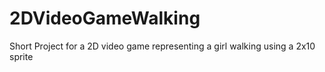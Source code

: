 # 2DVideoGameWalking
Short Project for a 2D video game representing a girl walking using a 2x10 sprite

